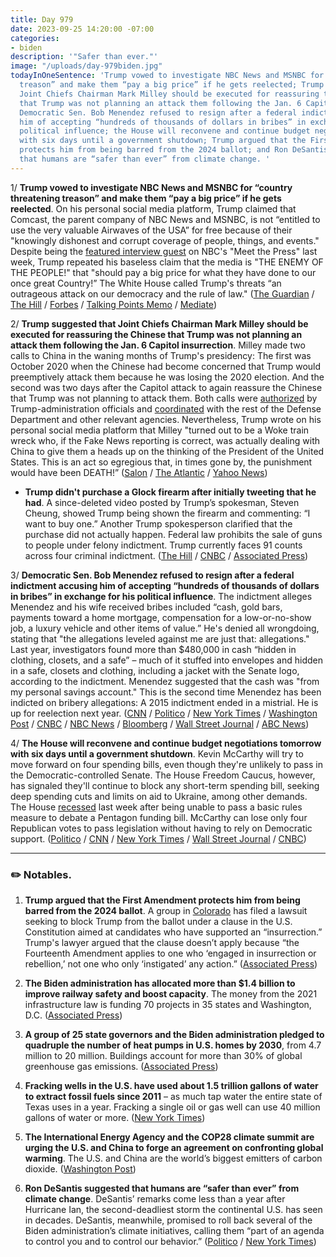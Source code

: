 ```yaml
---
title: Day 979
date: 2023-09-25 14:20:00 -07:00
categories:
- biden
description: '"Safer than ever."'
image: "/uploads/day-979biden.jpg"
todayInOneSentence: 'Trump vowed to investigate NBC News and MSNBC for “country threatening
  treason” and make them “pay a big price” if he gets reelected; Trump suggested that
  Joint Chiefs Chairman Mark Milley should be executed for reassuring the Chinese
  that Trump was not planning an attack them following the Jan. 6 Capitol insurrection;
  Democratic Sen. Bob Menendez refused to resign after a federal indictment accusing
  him of accepting “hundreds of thousands of dollars in bribes” in exchange for his
  political influence; the House will reconvene and continue budget negotiations tomorrow
  with six days until a government shutdown; Trump argued that the First Amendment
  protects him from being barred from the 2024 ballot; and Ron DeSantis suggested
  that humans are “safer than ever” from climate change. '
---
```


1/ **Trump vowed to investigate NBC News and MSNBC for “country threatening treason” and make them “pay a big price” if he gets reelected**. On his personal social media platform, Trump claimed that Comcast, the parent company of NBC News and MSNBC, is not “entitled to use the very valuable Airwaves of the USA” for free because of their "knowingly dishonest and corrupt coverage of people, things, and events." Despite being the [featured interview guest](https://www.nbc.com/meet-the-press/video/meet-the-press-92423/9000308330) on NBC's "Meet the Press" last week, Trump repeated his baseless claim that the media is "THE ENEMY OF THE PEOPLE!" that "should pay a big price for what they have done to our once great Country!” The White House called Trump's threats “an outrageous attack on our democracy and the rule of law." ([The Guardian](https://www.theguardian.com/us-news/2023/sep/25/trump-nbc-msnbc-comcast-country-threatening-treason) / [The Hill](https://thehill.com/homenews/4221310-trump-pledges-to-investigate-msnbc-parent-for-threatening-treason/) / [Forbes](https://www.forbes.com/sites/mattnovak/2023/09/24/trump-accuses-media-of-treason-in-escalation-of-social-media-threats/?sh=48d9e6ed7f4e) / [Talking Points Memo](https://talkingpointsmemo.com/news/trump-threatens-to-go-after-comcast-nbc-for-treason-if-he-gets-reelected) / [Mediate](https://www.mediaite.com/politics/white-house-slams-trumps-promise-to-use-presidential-powers-to-go-after-nbc-news-an-outrageous-attack-on-our-democracy/))

2/ **Trump suggested that Joint Chiefs Chairman Mark Milley should be executed for reassuring the Chinese that Trump was not planning an attack them following the Jan. 6 Capitol insurrection**. Milley made two calls to China in the waning months of Trump's presidency: The first was October 2020 when the Chinese had become concerned that Trump would preemptively attack them because he was losing the 2020 election. And the second was two days after the Capitol attack to again reassure the Chinese that Trump was not planning to attack them. Both calls were [authorized](https://www.pbs.org/newshour/politics/watch-gen-milley-explains-his-calls-with-china-over-concerns-about-president-trump) by Trump-administration officials and [coordinated](https://www.cnbc.com/2021/09/15/milley-held-secret-calls-with-china-others-as-trump-pushed-election-lies.html) with the rest of the Defense Department and other relevant agencies. Nevertheless, Trump wrote on his personal social media platform that Milley "turned out to be a Woke train wreck who, if the Fake News reporting is correct, was actually dealing with China to give them a heads up on the thinking of the President of the United States. This is an act so egregious that, in times gone by, the punishment would have been DEATH!” ([Salon](https://www.salon.com/2023/09/25/death-donald-ramps-up-the-gops-on-the-military-with-call-to-execute-top-us-general/) / [The Atlantic](https://www.theatlantic.com/ideas/archive/2023/09/trump-milley-execution-incitement-violence/675435/) / [Yahoo News](https://news.yahoo.com/trump-suggests-mark-milley-executed-063701241.html))

* **Trump didn't purchase a Glock firearm after initially tweeting that he had**. A since-deleted video posted by Trump’s spokesman, Steven Cheung, showed Trump being shown the firearm and commenting: “I want to buy one.” Another Trump spokesperson clarified that the purchase did not actually happen. Federal law prohibits the sale of guns to people under felony indictment. Trump currently faces 91 counts across four criminal indictment. ([The Hill](https://thehill.com/homenews/campaign/4222060-trump-spokesperson-reverses-says-ex-president-didnt-buy-a-glock/) / [CNBC](https://www.cnbc.com/2023/09/25/trump-says-he-is-buying-glock-handgun-at-south-carolina-event.html) / [Associated Press](https://apnews.com/article/trump-south-carolina-2024-election-9d5fe152c0b5c7767aee56bbdca07d4f))

3/ **Democratic Sen. Bob Menendez refused to resign after a federal indictment accusing him of accepting “hundreds of thousands of dollars in bribes” in exchange for his political influence**. The indictment alleges Menendez and his wife received bribes included “cash, gold bars, payments toward a home mortgage, compensation for a low-or-no-show job, a luxury vehicle and other items of value.” He's denied all wrongdoing, stating that "the allegations leveled against me are just that: allegations." Last year, investigators found more than $480,000 in cash “hidden in clothing, closets, and a safe” – much of it stuffed into envelopes and hidden in a safe, closets and clothing, including a jacket with the Senate logo, according to the indictment. Menendez suggested that the cash was "from my personal savings account." This is the second time Menendez has been indicted on bribery allegations: A 2015 indictment ended in a mistrial. He is up for reelection next year. ([CNN](https://www.cnn.com/2023/09/25/politics/bob-menendez-defense-comments/index.html) / [Politico](https://www.politico.com/news/2023/09/25/defiant-menendez-doubles-down-against-resignation-calls-00117955) / [New York Times](https://www.nytimes.com/2023/09/25/nyregion/menendez-bribery-charges.html) / [Washington Post](https://www.washingtonpost.com/politics/2023/09/25/bob-menendez-press-conference-indictment/) / [CNBC](https://www.cnbc.com/2023/09/25/sen-menendez-suggests-cash-found-in-bribery-raid-came-from-personal-savings.html) / [NBC News](https://www.nbcnews.com/politics/congress/indicted-sen-bob-menendez-indicates-not-resigning-rcna117144) / [Bloomberg](https://www.bloomberg.com/news/articles/2023-09-25/menendez-vows-to-fight-corruption-charges-stay-in-senate?srnd=premium&sref=MIBMEEoj) / [Wall Street Journal](https://www.wsj.com/politics/sen-bob-menendez-says-he-wont-quit-senate-creating-headaches-for-democrats-511bf08c) / [ABC News](https://abcnews.go.com/Politics/sen-bob-menendez-facing-corruption-charges-rebuffs-calls/story?id=103463381))

4/ **The House will reconvene and continue budget negotiations tomorrow with six days until a government shutdown**. Kevin McCarthy will try to move forward on four spending bills, even though they're unlikely to pass in the Democratic-controlled Senate. The House Freedom Caucus, however, has signaled they'll continue to block any short-term spending bill, seeking deep spending cuts and limits on aid to Ukraine, among other demands. The House [recessed](https://whatthefuckjusthappenedtoday.com/2023/09/21/day-975/#1-kevin-mccarthy-canceled-house-vote) last week after being unable to pass a basic rules measure to debate a Pentagon funding bill. McCarthy can lose only four Republican votes to pass legislation without having to rely on Democratic support. ([Politico](https://www.politico.com/live-updates/2023/09/25/congress/mccarthys-career-deciding-week-00118006) / [CNN](https://www.cnn.com/2023/09/25/politics/kevin-mccarthy-government-shutdown/index.html) / [New York Times](https://www.nytimes.com/2023/09/25/us/politics/senate-shutdown-ukraine.html) / [Wall Street Journal](https://www.wsj.com/politics/policy/what-happens-during-a-government-shutdown-4cc29885) / [CNBC](https://www.cnbc.com/2023/09/25/shutdown-deadline-pressure-is-on-mccarthy-dem-blames-infighting.html))

---

### ✏️ Notables.

1. **Trump argued that the First Amendment protects him from being barred from the 2024 ballot**. A group in [Colorado](https://whatthefuckjusthappenedtoday.com/2023/09/06/day-960/#5-six-voters-in-colorado-filed-a-law) has filed a lawsuit seeking to block Trump from the ballot under a clause in the U.S. Constitution aimed at candidates who have supported an “insurrection.” Trump's lawyer argued that the clause doesn’t apply because “the Fourteenth Amendment applies to one who ‘engaged in insurrection or rebellion,’ not one who only ‘instigated’ any action.” ([Associated Press](https://apnews.com/article/trump-insurrection-14th-amendment-speech-colorado-9626b6ae8479e6a4ce34c3391f207426))

2. **The Biden administration has allocated more than $1.4 billion to improve railway safety and boost capacity**. The money from the 2021 infrastructure law is funding 70 projects in 35 states and Washington, D.C. ([Associated Press](https://apnews.com/article/biden-rail-safety-infrastructure-buttigieg-9a7ff416e41d531dfb996d332a1ba146))

3. **A group of 25 state governors and the Biden administration pledged to quadruple the number of heat pumps in U.S. homes by 2030**, from 4.7 million to 20 million. Buildings account for more than 30% of global greenhouse gas emissions. ([Associated Press](https://apnews.com/article/climate-heat-pump-energy-air-conditioning-4f4b1f6a56445c68154e3f3f59274d46))

4. **Fracking wells in the U.S. have used about 1.5 trillion gallons of water to extract fossil fuels since 2011** – as much tap water the entire state of Texas uses in a year. Fracking a single oil or gas well can use 40 million gallons of water or more. ([New York Times](https://www.nytimes.com/interactive/2023/09/25/climate/fracking-oil-gas-wells-water.html))

5. **The International Energy Agency and the COP28 climate summit are urging the U.S. and China to forge an agreement on confronting global warming**. The U.S. and China are the world’s biggest emitters of carbon dioxide. ([Washington Post](https://www.washingtonpost.com/climate-environment/2023/09/25/china-united-states-climate-deal/))

6. **Ron DeSantis suggested that humans are “safer than ever” from climate change**. DeSantis’ remarks come less than a year after Hurricane Ian, the second-deadliest storm the continental U.S. has seen in decades. DeSantis, meanwhile, promised to roll back several of the Biden administration’s climate initiatives, calling them “part of an agenda to control you and to control our behavior.” ([Politico](https://www.politico.com/news/2023/09/20/desantis-2024-climate-change-00117078) / [New York Times](https://www.nytimes.com/2023/09/20/us/politics/desantis-climate-energy-biden.html))